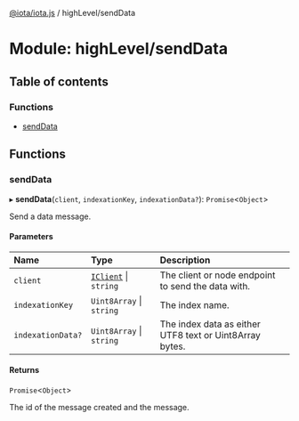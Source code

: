 [@iota/iota.js](../README.md) / highLevel/sendData

# Module: highLevel/sendData

## Table of contents

### Functions

- [sendData](highLevel_sendData.md#senddata)

## Functions

### sendData

▸ **sendData**(`client`, `indexationKey`, `indexationData?`): `Promise`<`Object`\>

Send a data message.

#### Parameters

| Name | Type | Description |
| :------ | :------ | :------ |
| `client` | [`IClient`](../interfaces/models_IClient.IClient.md) \| `string` | The client or node endpoint to send the data with. |
| `indexationKey` | `Uint8Array` \| `string` | The index name. |
| `indexationData?` | `Uint8Array` \| `string` | The index data as either UTF8 text or Uint8Array bytes. |

#### Returns

`Promise`<`Object`\>

The id of the message created and the message.
